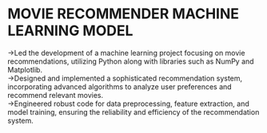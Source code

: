 # MOVIE RECOMMENDER MACHINE LEARNING MODEL


->Led the development of a machine learning project focusing on movie recommendations, utilizing Python along with libraries such as NumPy and Matplotlib. <br>
->Designed and implemented a sophisticated recommendation system, incorporating advanced algorithms to analyze user preferences and recommend relevant movies. <br>
->Engineered robust code for data preprocessing, feature extraction, and model training, ensuring the reliability and efficiency of the recommendation system.<br>
